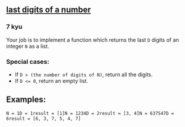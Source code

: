 <h2><a href=https://www.codewars.com/kata/5cd5ba1ce4471a00256930c0/train/javascript target="_blank">last digits of a number</a></h2><h3>7 kyu</h3><p>Your job is to implement a function which returns the last <code>D</code> digits of an integer <code>N</code> as a list.</p><h3 id="special-cases">Special cases:</h3><ul><li>If <code>D &gt; (the number of digits of N)</code>, return all the digits.</li><li>If <code>D &lt;= 0</code>, return an empty list.</li></ul><h2 id="examples">Examples:</h2><pre><code>N = 1D = 1result = [1]N = 1234D = 2result = [3, 4]N = 637547D = 6result = [6, 3, 7, 5, 4, 7]</code></pre>